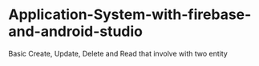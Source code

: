 # Application-System-with-firebase-and-android-studio
Basic Create, Update, Delete and Read that involve with two entity
